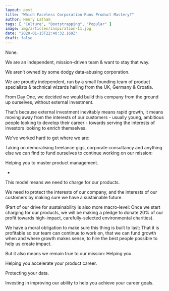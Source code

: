 ```yaml
---
layout: post
title: "Which Faceless Corporation Runs Product Mastery?"
author: Henry Latham
tags: [ "Culture", "Bootstrapping", "Popular" ]
image: img/articles/inspiration-11.jpg
date: "2020-01-15T22:40:32.169Z"
draft: false
---
```


None.

We are an independent, mission-driven team & want to stay that way.

We aren’t owned by some dodgy data-abusing corporation.

We are proudly independent, run by a small founding team of product specialists & technical wizards hailing from the UK, Germany & Croatia.

From Day One, we decided we would build this company from the ground up ourselves, without external investment.

That’s because external investment inevitably means rapid growth, it means moving away from the interests of our customers - usually young, ambitious people looking to develop their career - towards serving the interests of investors looking to enrich themselves.

We’ve worked hard to get where we are:

Taking on demoralising freelance gigs, corporate consultancy and anything else we can find to fund ourselves to continue working on our mission:

Helping you to master product management.

-

This model means we need to charge for our products.

We need to protect the interests of our company, and the interests of our customers by making sure we have a sustainable future.

(Part of our drive for sustainability is also more macro-level: Once we start charging for our products, we will be making a pledge to donate 20% of our profit towards high-impact, carefully-selected environmental charities).

We have a moral obligation to make sure this thing is built to last: That it is profitable so our team can continue to work on, that we can fund growth when and where growth makes sense, to hire the best people possible to help us create impact.

But it also means we remain true to our mission: Helping you.

Helping you accelerate your product career.

Protecting your data.

Investing in improving our ability to help you achieve your career goals.
